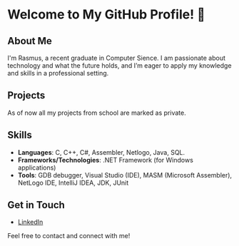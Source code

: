 # Welcome to My GitHub Profile! 👋

## About Me

I'm Rasmus, a recent graduate in Computer Sience. I am passionate about technology and what the future holds, and I’m eager to apply my knowledge and skills in a professional setting.

## Projects

As of now all my projects from school are marked as private.

## Skills

- **Languages**: C, C++, C#, Assembler, Netlogo, Java, SQL.
- **Frameworks/Technologies**: .NET Framework (for Windows applications)
- **Tools**: GDB debugger, Visual Studio (IDE), MASM (Microsoft Assembler), NetLogo IDE,  IntelliJ IDEA, JDK, JUnit 

## Get in Touch

- [LinkedIn](https://www.linkedin.com/in/rasmus-mathiasson-229339309/)

Feel free to contact and connect with me!
